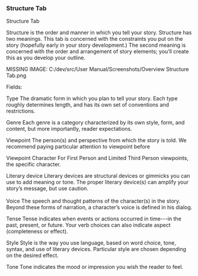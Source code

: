 ### Structure Tab ###
Structure Tab <br/>

Structure is the order and manner in which you tell your story. Structure has two meanings. This tab is concerned with the constraints you put on the story (hopefully early in your story development.) The second meaning is concerned with the order and arrangement of story elements; you’ll create this as you develop your outline.  <br/>

MISSING IMAGE: C:/dev/src/User Manual/Screenshots/Overview Structure Tab.png <br/>


Fields: <br/>

Type			     			The dramatic form in which you plan to tell your story. Each type roughly determines length, and has its own set of conventions and restrictions. <br/>

Genre						Each genre is a category characterized by its own style, form, and content, but more importantly, reader expectations. <br/>

Viewpoint				The person(s) and perspective from which the story is told. We recommend paying particular attention to viewpoint before  		 <br/>

Viewpoint Character	For First Person and Limited Third Person viewpoints, the specific character.  		 <br/>


Literary device			Literary devices are structural devices or gimmicks you can use to add meaning or tone. The proper literary device(s) can amplify your story’s message, but use caution. <br/>
	 <br/>
Voice						The speech and thought patterns of the character(s) in the story. Beyond these forms of narration, a character’s voice is defined in his dialog. <br/>

Tense						Tense indicates when events or actions occurred in time---in the past, present, or future. Your verb choices can also indicate aspect (completeness or effect). <br/>

Style						Style is the way you use language, based on word choice, tone, syntax, and use of literary devices. Particular style are chosen depending on the desired effect. <br/>

Tone						Tone indicates the mood or impression you wish the reader to feel. <br/>
